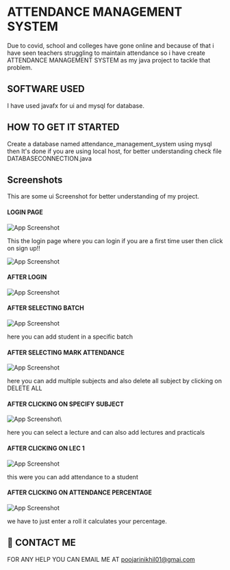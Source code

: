 # ATTENDANCE MANAGEMENT SYSTEM
Due to covid, school and colleges have gone online and because of that i have seen teachers
struggling to maintain attendance so i have create ATTENDANCE MANAGEMENT SYSTEM as my java
project to tackle that problem. 



## SOFTWARE USED 

I have used javafx for ui and mysql for database.

## HOW TO GET IT STARTED 
 Create a database named attendance_management_system using mysql then It's done if you are using local host, for better understanding check file DATABASECONNECTION.java


## Screenshots
This are some ui Screenshot for better understanding of my project.

#### LOGIN PAGE

![App Screenshot](https://raw.githubusercontent.com/poojarinikhil/ATTENDANCE_MANAGEMENT_SYSTEM/main/Attendance_Management_System/imagesfolder/README_IMAGES/SS1.png)

This the login page where you can login if you are a first time user then click on sign up!!

![App Screenshot](https://raw.githubusercontent.com/poojarinikhil/ATTENDANCE_MANAGEMENT_SYSTEM/main/Attendance_Management_System/imagesfolder/README_IMAGES/SS2.png)

#### AFTER LOGIN 

![App Screenshot](https://raw.githubusercontent.com/poojarinikhil/ATTENDANCE_MANAGEMENT_SYSTEM/main/Attendance_Management_System/imagesfolder/README_IMAGES/SS3.png)

#### AFTER SELECTING BATCH 

![App Screenshot](https://raw.githubusercontent.com/poojarinikhil/ATTENDANCE_MANAGEMENT_SYSTEM/main/Attendance_Management_System/imagesfolder/README_IMAGES/SS4.png)
   
 here you can add student in a specific batch 

#### AFTER SELECTING MARK ATTENDANCE 

![App Screenshot](https://raw.githubusercontent.com/poojarinikhil/ATTENDANCE_MANAGEMENT_SYSTEM/main/Attendance_Management_System/imagesfolder/README_IMAGES/SS5.png)

here you can add multiple subjects and also delete all subject by clicking on DELETE ALL 

#### AFTER CLICKING ON SPECIFY SUBJECT 

![App Screenshot](https://raw.githubusercontent.com/poojarinikhil/ATTENDANCE_MANAGEMENT_SYSTEM/main/Attendance_Management_System/imagesfolder/README_IMAGES/SS6.png)\

here you can select a lecture and can also add lectures and practicals


#### AFTER CLICKING ON LEC 1 

![App Screenshot](https://raw.githubusercontent.com/poojarinikhil/ATTENDANCE_MANAGEMENT_SYSTEM/main/Attendance_Management_System/imagesfolder/README_IMAGES/SS7.png)

this were you can add attendance to a student 

#### AFTER CLICKING ON ATTENDANCE PERCENTAGE

![App Screenshot](https://raw.githubusercontent.com/poojarinikhil/ATTENDANCE_MANAGEMENT_SYSTEM/main/Attendance_Management_System/imagesfolder/README_IMAGES/SS8.png)

we have to just enter a roll it calculates your percentage.
## 🔗 CONTACT ME 
FOR ANY HELP YOU CAN EMAIL ME AT poojarinikhil01@gmai.com

